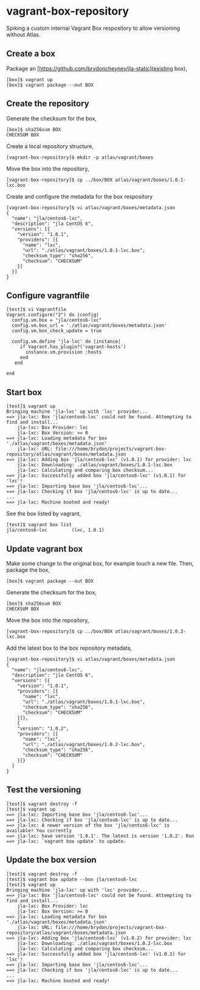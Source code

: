 # vagrant-box-repository

Spiking a custom internal Vagrant Box respository to allow versioning without
Atlas.

## Create a box

Package an [https://github.com/brydoncheyney/jla-static](existing box),

    [box]$ vagrant up
    [box]$ vagrant package --out BOX

## Create the repository

Generate the checksum for the box,

    [box]$ sha256sum BOX
    CHECKSUM BOX

Create a local repository structure,

    [vagrant-box-repository]$ mkdir -p atlas/vagrant/boxes

Move the box into the repository,

    [vagrant-box-repository]$ cp ../box/BOX atlas/vagrant/boxes/1.0.1-lxc.box

Create and configure the metadata for the box respository

    [vagrant-box-repository]$ vi atlas/vagrant/boxes/metadata.json
    {
      "name": "jla/centos6-lxc",
      "description": "jla CentOS 6",
      "versions": [{
        "version": "1.0.1",
        "providers": [{
          "name": "lxc",
          "url": "./atlas/vagrant/boxes/1.0.1-lxc.box",
          "checksum_type": "sha256",
          "checksum": "CHECKSUM"
        }]
      }]
    }

## Configure vagrantfile 

    [test]$ vi Vagrantfile
    Vagrant.configure("2") do |config|
      config.vm.box = "jla/centos6-lxc"
      config.vm.box_url = './atlas/vagrant/boxes/metadata.json'
      config.vm.box_check_update = true
    
      config.vm.define 'jla-lxc' do |instance|
         if Vagrant.has_plugin?('vagrant-hosts')
           instance.vm.provision :hosts    
         end
       end
    
    end

## Start box

    [test]$ vagrant up
    Bringing machine 'jla-lxc' up with 'lxc' provider...
    ==> jla-lxc: Box 'jla/centos6-lxc' could not be found. Attempting to find and install...
        jla-lxc: Box Provider: lxc
        jla-lxc: Box Version: >= 0
    ==> jla-lxc: Loading metadata for box './atlas/vagrant/boxes/metadata.json'
        jla-lxc: URL: file:///home/brydon/projects/vagrant-box-repository/atlas/vagrant/boxes/metadata.json
    ==> jla-lxc: Adding box 'jla/centos6-lxc' (v1.0.1) for provider: lxc
        jla-lxc: Downloading: ./atlas/vagrant/boxes/1.0.1-lxc.box
        jla-lxc: Calculating and comparing box checksum...
    ==> jla-lxc: Successfully added box 'jla/centos6-lxc' (v1.0.1) for 'lxc'!
    ==> jla-lxc: Importing base box 'jla/centos6-lxc'...
    ==> jla-lxc: Checking if box 'jla/centos6-lxc' is up to date...
    ...
    ==> jla-lxc: Machine booted and ready!

See the box listed by vagrant,

    [test]$ vagrant box list
    jla/centos6-lxc         (lxc, 1.0.1)

## Update vagrant box

Make some change to the original box, for example touch a new file. Then,
package the box,

    [box]$ vagrant package --out BOX

Generate the checksum for the box,

    [box]$ sha256sum BOX
    CHECKSUM BOX

Move the box into the repository,

    [vagrant-box-repository]$ cp ../box/BOX atlas/vagrant/boxes/1.0.2-lxc.box

Add the latest box to the box repository metadata,

    [vagrant-box-repository]$ vi atlas/vagrant/boxes/metadata.json
    {
      "name": "jla/centos6-lxc",
      "description": "jla CentOS 6",
      "versions": [{
        "version": "1.0.1",
        "providers": [{
          "name": "lxc",
          "url": "./atlas/vagrant/boxes/1.0.1-lxc.box",
          "checksum_type": "sha256",
          "checksum": "CHECKSUM"
        }]},
        {
        "version": "1.0.2",
        "providers": [{
          "name": "lxc",
          "url": "./atlas/vagrant/boxes/1.0.2-lxc.box",
          "checksum_type": "sha256",
          "checksum": "CHECKSUM"
        }]}
      ]
    }

## Test the versioning

    [test]$ vagrant destroy -f
    [test]$ vagrant up
    ==> jla-lxc: Importing base box 'jla/centos6-lxc'...
    ==> jla-lxc: Checking if box 'jla/centos6-lxc' is up to date...
    ==> jla-lxc: A newer version of the box 'jla/centos6-lxc' is available! You currently
    ==> jla-lxc: have version '1.0.1'. The latest is version '1.0.2'. Run
    ==> jla-lxc: `vagrant box update` to update.

## Update the box version

    [test]$ vagrant destroy -f
    [test]$ vagrant box update --box jla/centos6-lxc 
    [test]$ vagrant up
    Bringing machine 'jla-lxc' up with 'lxc' provider...
    ==> jla-lxc: Box 'jla/centos6-lxc' could not be found. Attempting to find and install...
        jla-lxc: Box Provider: lxc
        jla-lxc: Box Version: >= 0
    ==> jla-lxc: Loading metadata for box './atlas/vagrant/boxes/metadata.json'
        jla-lxc: URL: file:///home/brydon/projects/vagrant-box-repository/atlas/vagrant/boxes/metadata.json
    ==> jla-lxc: Adding box 'jla/centos6-lxc' (v1.0.2) for provider: lxc
        jla-lxc: Downloading: ./atlas/vagrant/boxes/1.0.2-lxc.box
        jla-lxc: Calculating and comparing box checksum...
    ==> jla-lxc: Successfully added box 'jla/centos6-lxc' (v1.0.2) for 'lxc'!
    ==> jla-lxc: Importing base box 'jla/centos6-lxc'...
    ==> jla-lxc: Checking if box 'jla/centos6-lxc' is up to date...
    ...
    ==> jla-lxc: Machine booted and ready!
